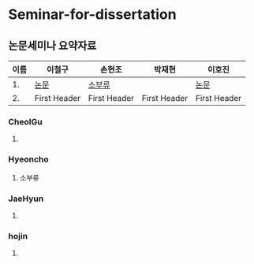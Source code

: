 # Seminar-for-dissertation

## 논문세미나 요약자료



|이름|        이철구     |       손현조     |      박재현       |      이호진         |
|---| --------------------- | --------------------- | --------------------- | --------------------- |
|1.|      [논문](https://github.com/Seminar-for-dissertation/JaeHyun)     |     [소부류](https://github.com/Seminar-for-dissertation/Hyeoncho/소부류.pptx)     |     [](https://github.com/Seminar-for-dissertation/JaeHyun/a.txt)     |     [논문](https://github.com/Seminar-for-dissertation/JaeHyun/a.txt)      |
|2.|     First Header      |     First Header      |     First Header      |     First Header      |
 
 
 
 ### CheolGu  
  1.
  
  ### Hyeoncho  
  1. 소부류
  
  ### JaeHyun  
  1.
  
  ### hojin  
  1.
